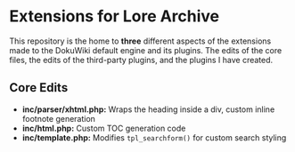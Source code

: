 # Extensions for Lore Archive
This repository is the home to **three** different aspects of the extensions made to the DokuWiki default engine and its plugins. The edits of the core files, the edits of the third-party plugins, and the plugins I have created.

## Core Edits
- **inc/parser/xhtml.php:** Wraps the heading inside a div, custom inline footnote generation
- **inc/html.php:** Custom TOC generation code
- **inc/template.php:** Modifies `tpl_searchform()` for custom search styling
